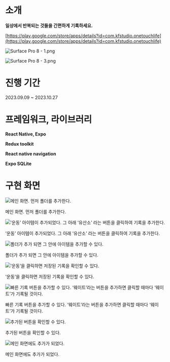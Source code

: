 # 소개

**일상에서 반복되는 것들을 간편하게 기록하세요.**

[https://play.google.com/store/apps/details?id=com.kfstudio.onetouchlife](https://play.google.com/store/apps/details?id=com.kfstudio.onetouchlife)

![Surface Pro 8 - 1.png](./readme/Surface_Pro_8_-_1.png)

![Surface Pro 8 - 3.png](./readme/Surface_Pro_8_-_3.png)

# 진행 기간

2023.09.09 ~ 2023.10.27

# 프레임워크, 라이브러리

**React Native, Expo**

**Redux toolkit**

**React native navigation**

**Expo SQLite**

# 구현 화면

![메인 화면. 먼저 폴더를 추가한다.](./readme/AppIntroKOR1.png)

메인 화면. 먼저 폴더를 추가한다.

![‘운동’ 아이템이 추가되었다. 그 아래 ‘유산소’ 라는 버튼을 클릭하여 기록을 추가한다.](<./readme/AppIntroKOR1_(4).png>)

‘운동’ 아이템이 추가되었다. 그 아래 ‘유산소’ 라는 버튼을 클릭하여 기록을 추가한다.

![폴더가 추가 되면 그 안에 아이템을 추가할 수 있다.](<./readme/AppIntroKOR1_(1).png>)

폴더가 추가 되면 그 안에 아이템을 추가할 수 있다.

![‘운동’을 클릭하면 저장된 기록을 확인할 수 있다.](./readme/AppIntroKOR2.png)

‘운동’을 클릭하면 저장된 기록을 확인할 수 있다.

![빠른 기록 버튼을 추가할 수 있다. ‘웨이트’라는 버튼을 추가하면 클릭할 때마다 ‘웨이트’가 기록될 것이다.](<./readme/AppIntroKOR2_(1).png>)

빠른 기록 버튼을 추가할 수 있다. ‘웨이트’라는 버튼을 추가하면 클릭할 때마다 ‘웨이트’가 기록될 것이다.

![추가된 버튼을 확인할 수 있다.](<./readme/AppIntroKOR2_(2).png>)

추가된 버튼을 확인할 수 있다.

![메인 화면에도 추가가 되었다.](<./readme/AppIntroKOR1_(2).png>)

메인 화면에도 추가가 되었다.
